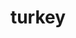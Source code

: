 ---
layout: smileys&emotion
title: turkey
emoji: turkey
permalink: 🦃.html
image: assets/img/3moji/turkey.png
---
